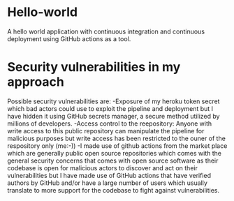 # Hello-world
A hello world application with continuous integration and continuous deployment using GitHub actions as a tool.

# Security vulnerabilities in my approach
Possible security vulnerabilities are:
-Exposure of my heroku token secret which bad actors could use to exploit the pipeline and deployment but I have hidden it using GitHub secrets manager, a secure method utilized by millions of developers.
-Access control to the reepository: Anyone with write access to this public repository can manipulate the pipeline for malicious purposes but write access has been restricted to  the ouner of the respository only (me:-))
-I made use of github actions from the market place which are generally public open source repositories which comes with the general security concerns that comes with open source software as their codebase is open for malicious actors to discover and act on their vulnerabilities but I have made use of GitHub actions that have verified authors by GitHub and/or have a large number of users which usually translate to more support for the codebase to fight against vulnerabilities.
